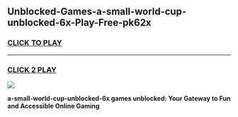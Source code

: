 
## Unblocked-Games-a-small-world-cup-unblocked-6x-Play-Free-pk62x
<h3>
<a href="https://premium76.site?title=a-small-world-cup-unblocked-6x&ref=20M">CLICK TO PLAY</a></h3>
<hr>

<h3>
<a href="https://premium76.site?title=a-small-world-cup-unblocked-6x&ref=20M">CLICK 2 PLAY</a>
  
</h3>

<a href="https://premium76.site?title=a-small-world-cup-unblocked-6x&ref=19M"><img src="https://clearcache.store/games.png"></a>


**a-small-world-cup-unblocked-6x games unblocked: Your Gateway to Fun and Accessible Online Gaming**
